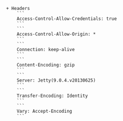     + Headers
        ```
        Access-Control-Allow-Credentials: true
        ```
        ```
        Access-Control-Allow-Origin: *
        ```
        ```
        Connection: keep-alive
        ```
        ```
        Content-Encoding: gzip
        ```
        ```
        Server: Jetty(9.0.4.v20130625)
        ```
        ```
        Transfer-Encoding: Identity
        ```
        ```
        Vary: Accept-Encoding
        ```
